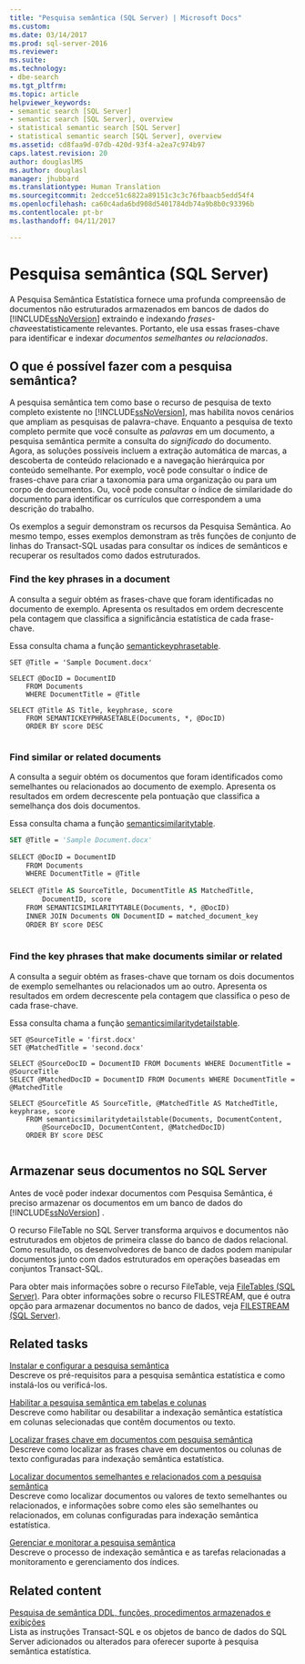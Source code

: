 ```yaml
---
title: "Pesquisa semântica (SQL Server) | Microsoft Docs"
ms.custom: 
ms.date: 03/14/2017
ms.prod: sql-server-2016
ms.reviewer: 
ms.suite: 
ms.technology:
- dbe-search
ms.tgt_pltfrm: 
ms.topic: article
helpviewer_keywords:
- semantic search [SQL Server]
- semantic search [SQL Server], overview
- statistical semantic search [SQL Server]
- statistical semantic search [SQL Server], overview
ms.assetid: cd8faa9d-07db-420d-93f4-a2ea7c974b97
caps.latest.revision: 20
author: douglaslMS
ms.author: douglasl
manager: jhubbard
ms.translationtype: Human Translation
ms.sourcegitcommit: 2edcce51c6822a89151c3c3c76fbaacb5edd54f4
ms.openlocfilehash: ca60c4ada6bd908d5401784db74a9b8b0c93396b
ms.contentlocale: pt-br
ms.lasthandoff: 04/11/2017

---
```

# <a name="semantic-search-sql-server"></a>Pesquisa semântica (SQL Server)
A Pesquisa Semântica Estatística fornece uma profunda compreensão de documentos não estruturados armazenados em bancos de dados do [!INCLUDE[ssNoVersion](../../includes/ssnoversion-md.md)] extraindo e indexando *frases-chave*estatisticamente relevantes. Portanto, ele usa essas frases-chave para identificar e indexar *documentos semelhantes ou relacionados*.  
  
##  <a name="whatcanido"></a> O que é possível fazer com a pesquisa semântica?  
 A pesquisa semântica tem como base o recurso de pesquisa de texto completo existente no [!INCLUDE[ssNoVersion](../../includes/ssnoversion-md.md)], mas habilita novos cenários que ampliam as pesquisas de palavra-chave. Enquanto a pesquisa de texto completo permite que você consulte as *palavras* em um documento, a pesquisa semântica permite a consulta do *significado* do documento. Agora, as soluções possíveis incluem a extração automática de marcas, a descoberta de conteúdo relacionado e a navegação hierárquica por conteúdo semelhante. Por exemplo, você pode consultar o índice de frases-chave para criar a taxonomia para uma organização ou para um corpo de documentos. Ou, você pode consultar o índice de similaridade do documento para identificar os currículos que correspondem a uma descrição do trabalho.  
  
 Os exemplos a seguir demonstram os recursos da Pesquisa Semântica. Ao mesmo tempo, esses exemplos demonstram as três funções de conjunto de linhas do Transact-SQL usadas para consultar os índices de semânticos e recuperar os resultados como dados estruturados.  
  
###  <a name="find1"></a> Find the key phrases in a document  
 A consulta a seguir obtém as frases-chave que foram identificadas no documento de exemplo. Apresenta os resultados em ordem decrescente pela contagem que classifica a significância estatística de cada frase-chave.
 
 Essa consulta chama a função [semantickeyphrasetable](../../relational-databases/system-functions/semantickeyphrasetable-transact-sql.md).  
  
```tsql  
SET @Title = 'Sample Document.docx'  
  
SELECT @DocID = DocumentID  
    FROM Documents  
    WHERE DocumentTitle = @Title  
  
SELECT @Title AS Title, keyphrase, score  
    FROM SEMANTICKEYPHRASETABLE(Documents, *, @DocID)  
    ORDER BY score DESC  
  
```  
  
###  <a name="find2"></a> Find similar or related documents  
 A consulta a seguir obtém os documentos que foram identificados como semelhantes ou relacionados ao documento de exemplo. Apresenta os resultados em ordem decrescente pela pontuação que classifica a semelhança dos dois documentos.
 
 Essa consulta chama a função [semanticsimilaritytable](../../relational-databases/system-functions/semanticsimilaritytable-transact-sql.md).  
  
```vb  
SET @Title = 'Sample Document.docx'  
  
SELECT @DocID = DocumentID  
    FROM Documents  
    WHERE DocumentTitle = @Title  
  
SELECT @Title AS SourceTitle, DocumentTitle AS MatchedTitle,  
        DocumentID, score  
    FROM SEMANTICSIMILARITYTABLE(Documents, *, @DocID)  
    INNER JOIN Documents ON DocumentID = matched_document_key  
    ORDER BY score DESC  
  
```  
  
###  <a name="find3"></a> Find the key phrases that make documents similar or related  
 A consulta a seguir obtém as frases-chave que tornam os dois documentos de exemplo semelhantes ou relacionados um ao outro. Apresenta os resultados em ordem decrescente pela contagem que classifica o peso de cada frase-chave.
 
 Essa consulta chama a função [semanticsimilaritydetailstable](../../relational-databases/system-functions/semanticsimilaritydetailstable-transact-sql.md).  
  
```tsql  
SET @SourceTitle = 'first.docx'  
SET @MatchedTitle = 'second.docx'  
  
SELECT @SourceDocID = DocumentID FROM Documents WHERE DocumentTitle = @SourceTitle  
SELECT @MatchedDocID = DocumentID FROM Documents WHERE DocumentTitle = @MatchedTitle  
  
SELECT @SourceTitle AS SourceTitle, @MatchedTitle AS MatchedTitle, keyphrase, score  
    FROM semanticsimilaritydetailstable(Documents, DocumentContent,  
        @SourceDocID, DocumentContent, @MatchedDocID)  
    ORDER BY score DESC  
  
```  
  
##  <a name="store"></a> Armazenar seus documentos no SQL Server  
 Antes de você poder indexar documentos com Pesquisa Semântica, é preciso armazenar os documentos em um banco de dados do [!INCLUDE[ssNoVersion](../../includes/ssnoversion-md.md)] .  
  
 O recurso FileTable no SQL Server transforma arquivos e documentos não estruturados em objetos de primeira classe do banco de dados relacional. Como resultado, os desenvolvedores de banco de dados podem manipular documentos junto com dados estruturados em operações baseadas em conjuntos Transact-SQL.  
  
 Para obter mais informações sobre o recurso FileTable, veja [FileTables &#40;SQL Server&#41;](../../relational-databases/blob/filetables-sql-server.md). Para obter informações sobre o recurso FILESTREAM, que é outra opção para armazenar documentos no banco de dados, veja [FILESTREAM &#40;SQL Server&#41;](../../relational-databases/blob/filestream-sql-server.md).  
  
##  <a name="reltasks"></a> Related tasks  
 [Instalar e configurar a pesquisa semântica](../../relational-databases/search/install-and-configure-semantic-search.md)  
 Descreve os pré-requisitos para a pesquisa semântica estatística e como instalá-los ou verificá-los.  
  
 [Habilitar a pesquisa semântica em tabelas e colunas](../../relational-databases/search/enable-semantic-search-on-tables-and-columns.md)  
 Descreve como habilitar ou desabilitar a indexação semântica estatística em colunas selecionadas que contêm documentos ou texto.  
  
 [Localizar frases chave em documentos com pesquisa semântica](../../relational-databases/search/find-key-phrases-in-documents-with-semantic-search.md)  
 Descreve como localizar as frases chave em documentos ou colunas de texto configuradas para indexação semântica estatística.  
  
 [Localizar documentos semelhantes e relacionados com a pesquisa semântica](../../relational-databases/search/find-similar-and-related-documents-with-semantic-search.md)  
 Descreve como localizar documentos ou valores de texto semelhantes ou relacionados, e informações sobre como eles são semelhantes ou relacionados, em colunas configuradas para indexação semântica estatística.  
  
 [Gerenciar e monitorar a pesquisa semântica](../../relational-databases/search/manage-and-monitor-semantic-search.md)  
 Descreve o processo de indexação semântica e as tarefas relacionadas a monitoramento e gerenciamento dos índices.  
  
##  <a name="relcontent"></a> Related content  
 [Pesquisa de semântica DDL, funções, procedimentos armazenados e exibições](../../relational-databases/search/semantic-search-ddl-functions-stored-procedures-and-views.md)  
 Lista as instruções Transact-SQL e os objetos de banco de dados do SQL Server adicionados ou alterados para oferecer suporte à pesquisa semântica estatística.  
  
  
